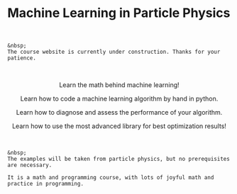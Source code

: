 # Machine Learning in Particle Physics

&nbsp;

```{warning} 
&nbsp;  
The course website is currently under construction. Thanks for your patience.
```

&nbsp;
<center>

Learn the math behind machine learning!

Learn how to code a machine learning algorithm by hand in python.

Learn how to diagnose and assess the performance of your algorithm.

Learn how to use the most advanced library for best optimization results!
</center>
&nbsp;

```{important}
&nbsp;  
The examples will be taken from particle physics, but no prerequisites are necessary.

It is a math and programming course, with lots of joyful math and practice in programming.
```
&nbsp;

&nbsp;



